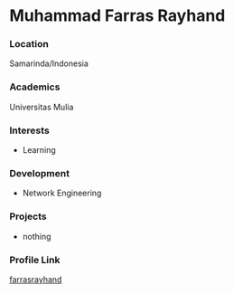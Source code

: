 # Muhammad Farras Rayhand

### Location

Samarinda/Indonesia

### Academics

Universitas Mulia

### Interests

- Learning

### Development

- Network Engineering

### Projects

- nothing

### Profile Link

[farrasrayhand](https://github.com/farrasrayhand)
